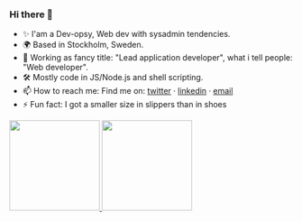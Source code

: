 ### Hi there 👋

<!--
**2lach/2lach** is a ✨ _special_ ✨ repository because its `README.md` (this file) appears on your GitHub profile.

Here are some ideas to get you started:

- 🔭 I’m currently working on ...
- 🌱 I’m currently learning ...
- 👯 I’m looking to collaborate on ...
- 🤔 I’m looking for help with ...
- 💬 Ask me about ...
- 📫 How to reach me: ...
- 😄 Pronouns: ...

-->

- :sparkles: I'am a Dev-opsy, Web dev with sysadmin tendencies.
- :earth_africa: Based in Stockholm, Sweden.
- :briefcase: Working as fancy title: "Lead application developer", what i tell people: "Web developer".
- :hammer_and_wrench: Mostly code in JS/Node.js and shell scripting.
- 📫 How to reach me: Find me on: [twitter](https://twitter.com/2lach) · [linkedin](https://www.linkedin.com/in/slachmann/) · [email](mailto:stefanlachmann@hotmail.com)
- ⚡ Fun fact: I got a smaller size in slippers than in shoes 

<a href="[https://github.com/2lach](https://github.com/2lach)">
  <img height="160em" src="[https://github-readme-stats.vercel.app/api?username=2lach&show_icons=true&include_all_commits=true&custom_title=GitHub+Stats&theme=vue](https://github-readme-stats.vercel.app/api?username=2lach&show_icons=true&include_all_commits=true&custom_title=GitHub+Stats&theme=vue)">
  <img height="160em" src="[https://github-readme-stats.vercel.app/api/top-langs/?username=2lach&layout=compact&theme=vue](https://github-readme-stats.vercel.app/api/top-langs/?username=2lach&layout=compact&theme=vue)">
</a>
